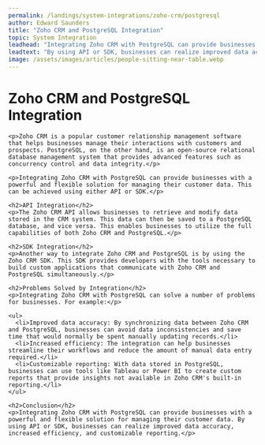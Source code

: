 ```yaml
---
permalink: /landings/system-integrations/zoho-crm/postgresql
author: Edward Saunders
title: "Zoho CRM and PostgreSQL Integration"
topic: System Integration
leadhead: "Integrating Zoho CRM with PostgreSQL can provide businesses with a powerful and flexible solution for managing their customer data"
leadtext: "By using API or SDK, businesses can realize improved data accuracy, increased efficiency, and customizable reporting."
image: /assets/images/articles/people-sitting-near-table.webp
---
```

<div class="arttext">    <h1>Zoho CRM and PostgreSQL Integration</h1>

    <p>Zoho CRM is a popular customer relationship management software that helps businesses manage their interactions with customers and prospects. PostgreSQL, on the other hand, is an open-source relational database management system that provides advanced features such as concurrency control and data integrity.</p>

    <p>Integrating Zoho CRM with PostgreSQL can provide businesses with a powerful and flexible solution for managing their customer data. This can be achieved using either API or SDK.</p>

    <h2>API Integration</h2>
    <p>The Zoho CRM API allows businesses to retrieve and modify data stored in the CRM system. This data can then be saved to a PostgreSQL database, and vice versa. This enables businesses to utilize the full capabilities of both Zoho CRM and PostgreSQL.</p>

    <h2>SDK Integration</h2>
    <p>Another way to integrate Zoho CRM and PostgreSQL is by using the Zoho CRM SDK. This SDK provides developers with the tools necessary to build custom applications that communicate with Zoho CRM and PostgreSQL simultaneously.</p>

    <h2>Problems Solved by Integration</h2>
    <p>Integrating Zoho CRM with PostgreSQL can solve a number of problems for businesses. For example:</p>

    <ul>
      <li>Improved data accuracy: By synchronizing data between Zoho CRM and PostgreSQL, businesses can avoid data inconsistencies and save time that would normally be spent manually updating records.</li>
      <li>Increased efficiency: The integration can help businesses streamline their workflows and reduce the amount of manual data entry required.</li>
      <li>Customizable reporting: With data stored in PostgreSQL, businesses can use tools like Tableau or Power BI to create custom reports that provide insights not available in Zoho CRM's built-in reporting.</li>
    </ul>

    <h2>Conclusion</h2>
    <p>Integrating Zoho CRM with PostgreSQL can provide businesses with a powerful and flexible solution for managing their customer data. By using API or SDK, businesses can realize improved data accuracy, increased efficiency, and customizable reporting.</p>
</div>